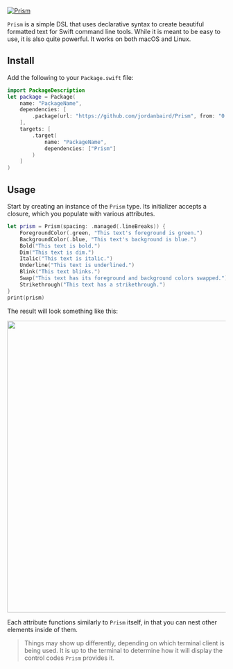 [![Prism](https://user-images.githubusercontent.com/90936861/167498476-bd8a4192-679c-4a53-ac87-b15dd1aaa769.png)](https://github.com/jordanbaird/Prism)

`Prism` is a simple DSL that uses declarative syntax to create beautiful formatted text for Swift command line tools. While it is meant to be easy to use, it is also quite powerful. It works on both macOS and Linux.

## Install

Add the following to your `Package.swift` file:

```swift
import PackageDescription
let package = Package(
    name: "PackageName",
    dependencies: [
        .package(url: "https://github.com/jordanbaird/Prism", from: "0.0.1")
    ],
    targets: [
        .target(
            name: "PackageName",
            dependencies: ["Prism"]
        )
    ]
)
```

## Usage

Start by creating an instance of the `Prism` type. Its initializer accepts a closure, which you populate with various attributes.

```swift
let prism = Prism(spacing: .managed(.lineBreaks)) {
    ForegroundColor(.green, "This text's foreground is green.")
    BackgroundColor(.blue, "This text's background is blue.")
    Bold("This text is bold.")
    Dim("This text is dim.")
    Italic("This text is italic.")
    Underline("This text is underlined.")
    Blink("This text blinks.")
    Swap("This text has its foreground and background colors swapped.")
    Strikethrough("This text has a strikethrough.")
}
print(prism)
```

The result will look something like this:

<div align="center">
    <a href="https://github.com/jordanbaird/Prism">
        <img width="671" src="https://user-images.githubusercontent.com/90936861/167680957-bbf0caa8-9e7a-407f-98c1-ac52fe46f531.png">
    </a>
</div>

Each attribute functions similarly to `Prism` itself, in that you can nest other elements inside of them.

> Things may show up differently, depending on which terminal client is being used. It is up to the terminal to determine how it will display the control codes `Prism` provides it.
